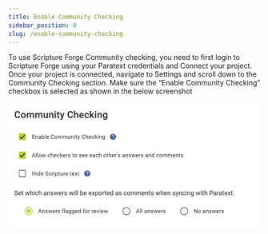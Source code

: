 ```yaml
---
title: Enable Community Checking
sidebar_position: 0
slug: /enable-community-checking
---
```




To use Scripture Forge Community checking, you need to first login to Scripture Forge using your Paratext credentials and Connect your project. Once your project is connected, navigate to Settings and scroll down to the Community Checking section. Make sure the “Enable Community Checking” checkbox is selected as shown in the below screenshot


![](./2042422434.png)

